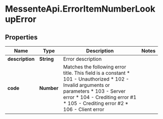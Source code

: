 # MessenteApi.ErrorItemNumberLookupError

## Properties
Name | Type | Description | Notes
------------ | ------------- | ------------- | -------------
**description** | **String** | Error description | 
**code** | **Number** | Matches the following error title.   This field is a constant  * 101 - Unauthorized * 102 - Invalid arguments or parameters * 103 - Server error * 104 - Crediting error #1 * 105 - Crediting error #2 * 106 - Client error | 


